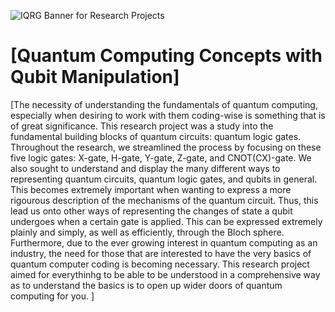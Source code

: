 ![IQRG Banner for Research Projects](../IQRG_Banner_Research_Projects_2024.png)

# [Quantum Computing Concepts with Qubit Manipulation]

[The necessity of understanding the fundamentals of quantum computing, especially when desiring to work with them coding-wise is something that is of great significance. This research project was a study into the fundamental building blocks of quantum circuits: quantum logic gates. Throughout the research, we streamlined the process by focusing on these five logic gates: X-gate, H-gate, Y-gate, Z-gate, and CNOT(CX)-gate. We also sought to understand and display the many different ways to representing quantum circuits, quantum logic gates, and qubits in general. This becomes extremely important when wanting to express a more rigourous description of the mechanisms of the quantum circuit. Thus, this lead us onto other ways of representing the changes of state a qubit undergoes when a certain gate is applied. This can be expressed extremely plainly and simply, as well as efficiently, through the Bloch sphere. Furthermore, due to the ever growing interest in quantum computing as an industry, the need for those that are interested to have the very basics of quantum computer coding is becoming necessary. This research project aimed for everythinhg to be able to be understood in a comprehensive way as to understand the basics is to open up wider doors of quantum computing for you. ]
